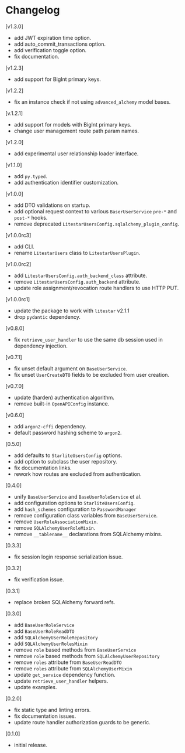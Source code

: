 # Changelog

[v1.3.0]

- add JWT expiration time option.
- add auto_commit_transactions option.
- add verification toggle option.
- fix documentation.

[v1.2.3]

- add support for BigInt primary keys.

[v1.2.2]

- fix an instance check if not using `advanced_alchemy` model bases.

[v.1.2.1]

- add support for models with BigInt primary keys.
- change user management route path param names.

[v1.2.0]

- add experimental user relationship loader interface.

[v1.1.0]

- add `py.typed`.
- add authentication identifier customization.

[v1.0.0]

- add DTO validations on startup.
- add optional request context to various `BaserUserService` `pre-*` and `post-*` hooks.
- remove deprecated `LitestarUsersConfig.sqlalchemy_plugin_config`.

[v1.0.0rc3]

- add CLI.
- rename `LitestarUsers` class to `LitestarUsersPlugin`.

[v1.0.0rc2]

- add `LitestarUsersConfig.auth_backend_class` attribute.
- remove `LitestarUsersConfig.auth_backend` attribute.
- update role assignment/revocation route handlers to use HTTP PUT.

[v1.0.0rc1]

- update the package to work with `litestar` v2.1.1
- drop `pydantic` dependency.

[v0.8.0]

- fix `retrieve_user_handler` to use the same db session used in dependency injection.

[v0.7.1]

- fix unset default argument on `BaseUserService`.
- fix unset `UserCreateDTO` fields to be excluded from user creation.

[v0.7.0]

- update (harden) authentication algorithm.
- remove built-in `OpenAPIConfig` instance.

[v0.6.0]

- add `argon2-cffi` dependency.
- default password hashing scheme to `argon2`.

[0.5.0]

- add defaults to `StarliteUsersConfig` options.
- add option to subclass the user repository.
- fix documentation links.
- rework how routes are excluded from authentication.

[0.4.0]

- unify `BaseUserService` and `BaseUserRoleService` et al.
- add configuration options to `StarliteUsersConfig`.
- add `hash_schemes` configuration to `PasswordManager`
- remove configuration class variables from `BaseUserService`.
- remove `UserRoleAssociationMixin`.
- remove `SQLAlchemyUserRoleMixin`.
- remove `__tablename__` declarations from SQLAlchemy mixins.

[0.3.3]

- fix session login response serialization issue.

[0.3.2]

- fix verification issue.

[0.3.1]

- replace broken SQLAlchemy forward refs.

[0.3.0]

- add `BaseUserRoleService`
- add `BaseUserRoleReadDTO`
- add `SQLAlchemyUserRoleRepository`
- add `SQLAlchemyUserRolesMixin`
- remove `role` based methods from `BaseUserService`
- remove `role` based methods from `SQLAlchemyUserRepository`
- remove `roles` attribute from `BaseUserReadDTO`
- remove `roles` attribute from `SQLAlchemyUserMixin`
- update `get_service` dependency function.
- update `retrieve_user_handler` helpers.
- update examples.

[0.2.0]

- fix static type and linting errors.
- fix documentation issues.
- update route handler authorization guards to be generic.

[0.1.0]

- initial release.
